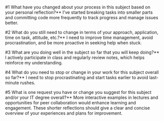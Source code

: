 #1 What have you changed about your process in this subject based on your personal reflection?**
I've started breaking tasks into smaller parts and committing code more frequently to track progress and manage issues better.

#2 What do you still need to change in terms of your approach, application, time on task, attitude, etc.?**
I need to improve time management, avoid procrastination, and be more proactive in seeking help when stuck.

#3 What are you doing well in the subject so far that you will keep doing?**
I actively participate in class and regularly review notes, which helps reinforce my understanding.

#4 What do you need to stop or change in your work for this subject overall so far?**
I need to stop procrastinating and start tasks earlier to avoid last-minute rushes.

#5 What is one request you have or change you suggest for this subject and/or your IT degree overall?**
More interactive examples in lectures and opportunities for peer collaboration would enhance learning and engagement. These shorter reflections should give a clear and concise overview of your experiences and plans for improvement.
